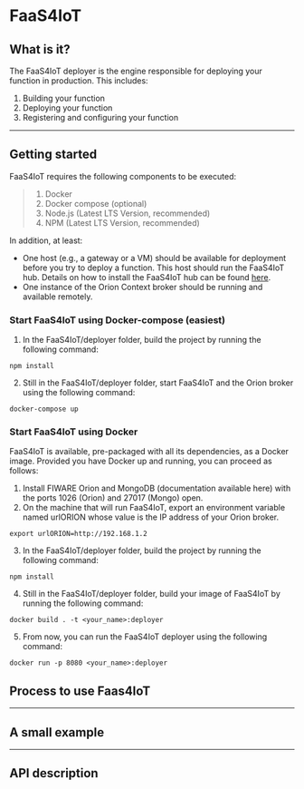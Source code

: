 # FaaS4IoT

## What is it?

The FaaS4IoT deployer is the engine responsible for deploying your function in production. This includes:
1. Building your function
2. Deploying your function
3. Registering and configuring your function

---

## Getting started

FaaS4IoT requires the following components to be executed:
> 1. Docker
> 2. Docker compose (optional)
> 3. Node.js (Latest LTS Version, recommended)
> 4. NPM (Latest LTS Version, recommended)

In addition, at least: 
* One host (e.g., a gateway or a VM) should be available for deployment before you try to deploy a function. This host should run the FaaS4IoT hub. Details on how to install the FaaS4IoT hub can be found [here](../hub).
* One instance of the Orion Context broker should be running and available remotely.

### Start FaaS4IoT using Docker-compose (easiest)
1. In the FaaS4IoT/deployer folder, build the project by running the following command:
```console
npm install
```
2. Still in the FaaS4IoT/deployer folder, start FaaS4IoT and the Orion broker using the following command:
```console
docker-compose up
```

### Start FaaS4IoT using Docker

FaaS4IoT is available, pre-packaged with all its dependencies, as a Docker image. Provided you have Docker up and running, you can proceed as follows:
1. Install FIWARE Orion and MongoDB (documentation available here) with the ports 1026 (Orion) and 27017 (Mongo) open.
2. On the machine that will run FaaS4IoT, export an environment variable named urlORION whose value is the IP address of your Orion broker.
```console
export urlORION=http://192.168.1.2
```
3. In the FaaS4IoT/deployer folder, build the project by running the following command:
```console
npm install
```
4. Still in the FaaS4IoT/deployer folder, build your image of FaaS4IoT by running the following command:
```console
docker build . -t <your_name>:deployer
```
5. From now, you can run the FaaS4IoT deployer using the following command:
```console
docker run -p 8080 <your_name>:deployer
````

## Process to use Faas4IoT

---

## A small example

---

## API description
